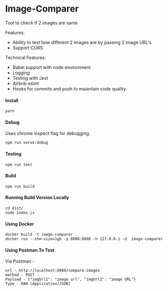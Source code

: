 # Image-Comparer
Tool to check if 2 images are same

Features:

- Ability to test how different 2 images are by passing 2 image URL's
- Support CORS

Technical Features:
- Babel support with node environment
- Logging
- Testing with Jest
- Airbnb eslint
- Hooks for commits and push to maiantain code quality.

#### Install
```
yarn
```

#### Debug
Uses chrome inspect flag for debugging.
```
npm run serve:debug
```
#### Testing
```
npm run test
```
#### Build
```
npm run build
```
#### Running Build Version Locally
```
cd dist/
node index.js
```

#### Using Docker
```
docker build -t image-comparer .
docker run --shm-size=1gb -p 8080:8080 -h 127.0.0.1 -d  image-comparer
```

#### Using Postman To Test
Via Postman -

```
url - http://localhost:8080/compare-images
method - POST
Payload - {"imgUrl1": "image url", "imgUrl2": "image URL"}
Type - RAW (Application/JSON)
```
